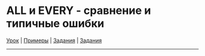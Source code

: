 # ALL и EVERY - сравнение и типичные ошибки

[Урок](https://youtu.be/bkTpkgz4AOU) | [Примеры](https://youtu.be/TS4pawue5Pc) | [Задания](https://ok-tests.ru/unit-80-red/) | [Задания](https://okaudio.ru/grammar79-1/)

---
